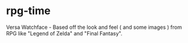 # rpg-time
Versa Watchface - Based off the look and feel ( and some images ) from RPG like "Legend of Zelda" and "Final Fantasy".
